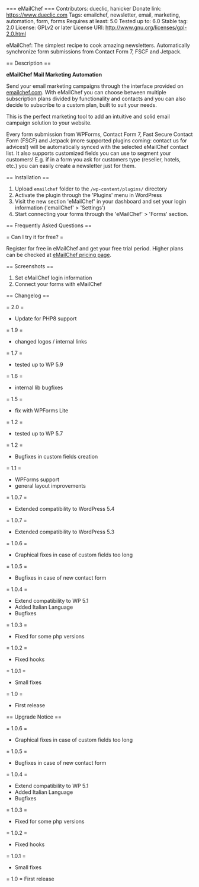 === eMailChef ===
Contributors: dueclic, hanicker
Donate link: https://www.dueclic.com
Tags: emailchef, newsletter, email, marketing, automation, form, forms
Requires at least: 5.0
Tested up to: 6.0
Stable tag: 2.0
License: GPLv2 or later
License URI: http://www.gnu.org/licenses/gpl-2.0.html

eMailChef: The simplest recipe to cook amazing newsletters. Automatically synchronize form submissions from Contact Form 7, FSCF and Jetpack.

== Description ==

**eMailChef Mail Marketing Automation**

Send your email marketing campaigns through the interface provided on [emailchef.com](https://emailchef.com).
With eMailChef you can choose between multiple subscription plans divided by functionality and contacts and you can also decide to subscribe to a custom plan, built to suit your needs.

This is the perfect marketing tool to add an intuitive and solid email campaign solution to your website.

Every form submission from WPForms, Contact Form 7, Fast Secure Contact Form (FSCF) and Jetpack (more supported plugins coming: contact us for advices!) will be automatically synced with the selected eMailChef contact list.
It also supports customized fields you can use to segment your customers! E.g. if in a form you ask for customers type (reseller, hotels, etc.) you can easily create a newsletter just for them.

== Installation ==

1. Upload `emailchef` folder to the `/wp-content/plugins/` directory
2. Activate the plugin through the 'Plugins' menu in WordPress
3. Visit the new section 'eMailChef' in your dashboard and set your login information ('emailChef' > 'Settings')
4. Start connecting your forms through the 'eMailChef' > 'Forms' section.

== Frequently Asked Questions ==

= Can I try it for free? =

Register for free in eMailChef and get your free trial period. Higher plans can be checked at [eMailChef pricing page](https://emailchef.com/pricing/).

== Screenshots ==

1. Set eMailChef login information
2. Connect your forms with eMailChef

== Changelog ==

= 2.0 =
* Update for PHP8 support

= 1.9 =
* changed logos / internal links

= 1.7 =
* tested up to WP 5.9

= 1.6 =
* internal lib bugfixes

= 1.5 =
* fix with WPForms Lite

= 1.2 =
* tested up to WP 5.7

= 1.2 =
* Bugfixes in custom fields creation

= 1.1 =
* WPForms support
* general layout improvements

= 1.0.7 =
* Extended compatibility to WordPress 5.4

= 1.0.7 =
* Extended compatibility to WordPress 5.3

= 1.0.6 =
* Graphical fixes in case of custom fields too long

= 1.0.5 =
* Bugfixes in case of new contact form

= 1.0.4 =
* Extend compatibility to WP 5.1
* Added Italian Language
* Bugfixes

= 1.0.3 =
* Fixed for some php versions

= 1.0.2 =
* Fixed hooks

= 1.0.1 =
* Small fixes

= 1.0 =
* First release

== Upgrade Notice ==

= 1.0.6 =
* Graphical fixes in case of custom fields too long

= 1.0.5 =
* Bugfixes in case of new contact form

= 1.0.4 =
* Extend compatibility to WP 5.1
* Added Italian Language
* Bugfixes

= 1.0.3 =
* Fixed for some php versions

= 1.0.2 =
* Fixed hooks

= 1.0.1 =
* Small fixes

= 1.0 =
First release
